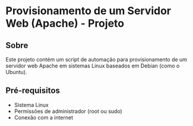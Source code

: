 # Provisionamento de um Servidor Web (Apache) - Projeto

## Sobre
Este projeto contém um script de automação para provisionamento de um servidor web Apache em sistemas Linux baseados em Debian (como o Ubuntu).

## Pré-requisitos
- Sistema Linux
- Permissões de administrador (root ou sudo)
- Conexão com a internet
